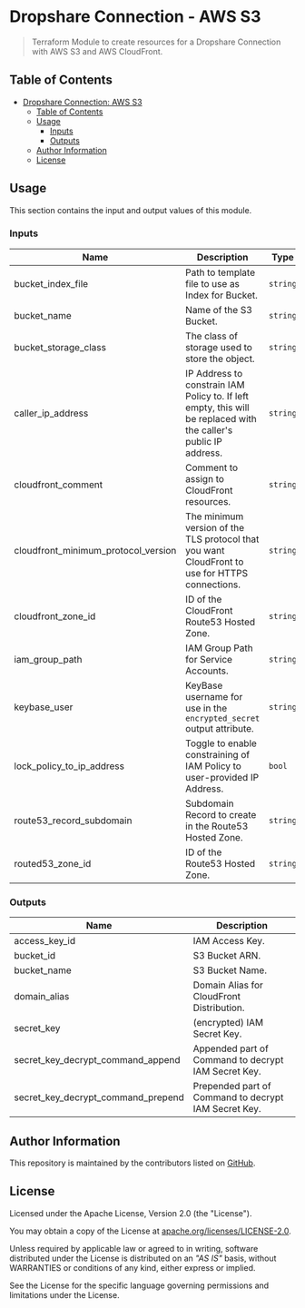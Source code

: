 # Dropshare Connection - AWS S3

> Terraform Module to create resources for a Dropshare Connection with AWS S3 and AWS CloudFront.

## Table of Contents

- [Dropshare Connection: AWS S3](#dropshare-connection-aws-s3)
  - [Table of Contents](#table-of-contents)
  - [Usage](#usage)
    - [Inputs](#inputs)
    - [Outputs](#outputs)
  - [Author Information](#author-information)
  - [License](#license)

## Usage

This section contains the input and output values of this module.

<!-- BEGIN_TF_DOCS -->
### Inputs

| Name | Description | Type | Default | Required |
|------|-------------|------|---------|:--------:|
| bucket\_index\_file | Path to template file to use as Index for Bucket. | `string` | `"templates/index.html"` | no |
| bucket\_name | Name of the S3 Bucket. | `string` | `""` | no |
| bucket\_storage\_class | The class of storage used to store the object. | `string` | `"ONEZONE_IA"` | no |
| caller\_ip\_address | IP Address to constrain IAM Policy to. If left empty, this will be replaced with the caller's public IP address. | `string` | `""` | no |
| cloudfront\_comment | Comment to assign to CloudFront resources. | `string` | `"Terraform-managed Resource for Dropshare Connection"` | no |
| cloudfront\_minimum\_protocol\_version | The minimum version of the TLS protocol that you want CloudFront to use for HTTPS connections. | `string` | `"TLSv1.2_2021"` | no |
| cloudfront\_zone\_id | ID of the CloudFront Route53 Hosted Zone. | `string` | `"Z2FDTNDATAQYW2"` | no |
| iam\_group\_path | IAM Group Path for Service Accounts. | `string` | `"/services/"` | no |
| keybase\_user | KeyBase username for use in the `encrypted_secret` output attribute. | `string` | n/a | yes |
| lock\_policy\_to\_ip\_address | Toggle to enable constraining of IAM Policy to user-provided IP Address. | `bool` | `true` | no |
| route53\_record\_subdomain | Subdomain Record to create in the Route53 Hosted Zone. | `string` | n/a | yes |
| routed53\_zone\_id | ID of the Route53 Hosted Zone. | `string` | n/a | yes |

### Outputs

| Name | Description |
|------|-------------|
| access\_key\_id | IAM Access Key. |
| bucket\_id | S3 Bucket ARN. |
| bucket\_name | S3 Bucket Name. |
| domain\_alias | Domain Alias for CloudFront Distribution. |
| secret\_key | (encrypted) IAM Secret Key. |
| secret\_key\_decrypt\_command\_append | Appended part of Command to decrypt IAM Secret Key. |
| secret\_key\_decrypt\_command\_prepend | Prepended part of Command to decrypt IAM Secret Key. |
<!-- END_TF_DOCS -->

## Author Information

This repository is maintained by the contributors listed on [GitHub](https://github.com/operatehappy/terraform-module-awscc-dropshare/graphs/contributors).

## License

Licensed under the Apache License, Version 2.0 (the "License").

You may obtain a copy of the License at [apache.org/licenses/LICENSE-2.0](http://www.apache.org/licenses/LICENSE-2.0).

Unless required by applicable law or agreed to in writing, software distributed under the License is distributed on an _"AS IS"_ basis, without WARRANTIES or conditions of any kind, either express or implied.

See the License for the specific language governing permissions and limitations under the License.
